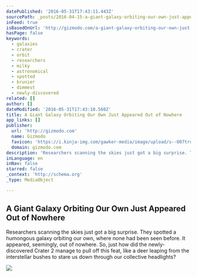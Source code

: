 ```yaml
---
datePublished: '2016-05-31T17:43:11.443Z'
sourcePath: _posts/2016-04-15-a-giant-galaxy-orbiting-our-own-just-appeared-out-of-nowhere.md
inFeed: true
isBasedOnUrl: 'http://gizmodo.com/a-giant-galaxy-orbiting-our-own-just-appeared-out-of-no-1771257641'
hasPage: false
keywords:
  - galaxies
  - crater
  - orbit
  - researchers
  - milky
  - astronomical
  - spotted
  - brunier
  - dimmest
  - newly-discovered
related: []
author: []
dateModified: '2016-05-31T17:43:10.560Z'
title: A Giant Galaxy Orbiting Our Own Just Appeared Out of Nowhere
app_links: []
publisher:
  url: 'http://gizmodo.com'
  name: Gizmodo
  favicon: 'https://i.kinja-img.com/gawker-media/image/upload/s--O07tru6M--/c_fill,fl_progressive,g_center,h_80,q_80,w_80/fdj3buryz5nuzyf2k620.png'
  domain: gizmodo.com
description: 'Researchers scanning the skies just got a big surprise. They spotted a humongous galaxy orbiting our own, where none had been seen before. It appeared, seemingly, out of nowhere. So, just how did the newly-discovered Crater 2 manage to pull off this feat, like a deer leaping from the interstellar bushes to stare us down through our collective headlights?'
inLanguage: en
inNav: false
starred: false
_context: 'http://schema.org'
_type: MediaObject

---
```

<article style=""><h1>A Giant Galaxy Orbiting Our Own Just Appeared Out of Nowhere</h1><p>Researchers scanning the skies just got a big surprise. They spotted a humongous galaxy orbiting our own, where none had been seen before. It appeared, seemingly, out of nowhere. So, just how did the newly-discovered Crater 2 manage to pull off this feat, like a deer leaping from the interstellar bushes to stare us down through our collective headlights?</p><img src="http://i.kinja-img.com/gawker-media/image/upload/s--KJc-Uo0o--/c_scale,fl_progressive,q_80,w_800/ssbcmy6vcoq8ggiiinid.jpg" /></article>